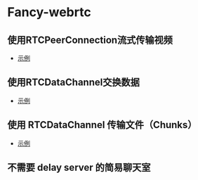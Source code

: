# Fancy-webrtc

## 使用RTCPeerConnection流式传输视频

- [示例](https://jonsam-ng.github.io/fancy-webrtc/demo1/index.html)

## 使用RTCDataChannel交换数据

- [示例](https://jonsam-ng.github.io/fancy-webrtc/demo2/index.html)

## 使用 RTCDataChannel 传输文件（Chunks）

- [示例](https://jonsam-ng.github.io/fancy-webrtc/demo3/index.html)

## 不需要 delay server 的简易聊天室
